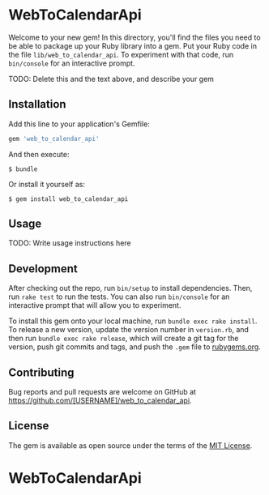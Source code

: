 # WebToCalendarApi

Welcome to your new gem! In this directory, you'll find the files you need to be able to package up your Ruby library into a gem. Put your Ruby code in the file `lib/web_to_calendar_api`. To experiment with that code, run `bin/console` for an interactive prompt.

TODO: Delete this and the text above, and describe your gem

## Installation

Add this line to your application's Gemfile:

```ruby
gem 'web_to_calendar_api'
```

And then execute:

    $ bundle

Or install it yourself as:

    $ gem install web_to_calendar_api

## Usage

TODO: Write usage instructions here

## Development

After checking out the repo, run `bin/setup` to install dependencies. Then, run `rake test` to run the tests. You can also run `bin/console` for an interactive prompt that will allow you to experiment.

To install this gem onto your local machine, run `bundle exec rake install`. To release a new version, update the version number in `version.rb`, and then run `bundle exec rake release`, which will create a git tag for the version, push git commits and tags, and push the `.gem` file to [rubygems.org](https://rubygems.org).

## Contributing

Bug reports and pull requests are welcome on GitHub at https://github.com/[USERNAME]/web_to_calendar_api.

## License

The gem is available as open source under the terms of the [MIT License](https://opensource.org/licenses/MIT).
# WebToCalendarApi
